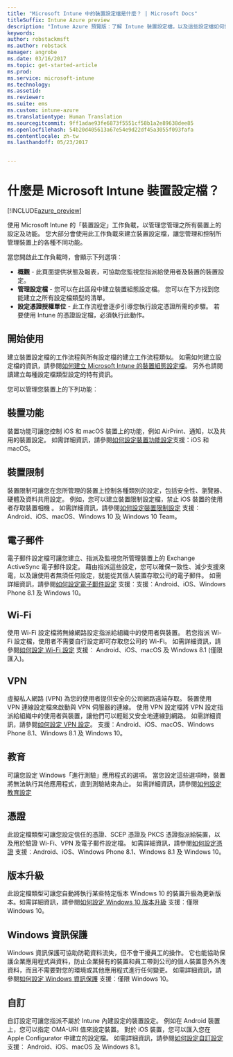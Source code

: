 ```yaml
---
title: "Microsoft Intune 中的裝置設定檔是什麼？ | Microsoft Docs"
titleSuffix: Intune Azure preview
description: "Intune Azure 預覽版︰了解 Intune 裝置設定檔，以及這些設定檔如何協助管理及保護您公司裝置。"
keywords: 
author: robstackmsft
ms.author: robstack
manager: angrobe
ms.date: 03/16/2017
ms.topic: get-started-article
ms.prod: 
ms.service: microsoft-intune
ms.technology: 
ms.assetid: 
ms.reviewer: 
ms.suite: ems
ms.custom: intune-azure
ms.translationtype: Human Translation
ms.sourcegitcommit: 9ff1adae93fe6873f5551cf58b1a2e89638dee85
ms.openlocfilehash: 54b20d405613a67e54e9d22df45a3055f093fafa
ms.contentlocale: zh-tw
ms.lasthandoff: 05/23/2017


---
```


# <a name="what-are-microsoft-intune-device-profiles"></a>什麼是 Microsoft Intune 裝置設定檔？

[!INCLUDE[azure_preview](./includes/azure_preview.md)]

使用 Microsoft Intune 的「裝置設定」工作負載，以管理您管理之所有裝置上的設定及功能。 您大部分會使用此工作負載來建立裝置設定檔，讓您管理和控制所管理裝置上的各種不同功能。

當您開啟此工作負載時，會顯示下列選項︰

- **概觀** - 此頁面提供狀態及報表，可協助您監視您指派給使用者及裝置的裝置設定。
- **管理設定檔** - 您可以在此區段中建立裝置組態設定檔。 您可以在下方找到您能建立之所有設定檔類型的清單。
- **設定憑證授權單位** - 此工作流程會逐步引導您執行設定憑證所需的步驟。 若要使用 Intune 的憑證設定檔，必須執行此動作。

## <a name="getting-started"></a>開始使用

建立裝置設定檔的工作流程與所有設定檔的建立工作流程類似。 如需如何建立設定檔的資訊，請參閱[如何建立 Microsoft Intune 的裝置組態設定檔](device-profile-create.md)。 另外也請閱讀建立每種設定檔類型設定的特有資訊。

您可以管理您裝置上的下列功能︰

## <a name="device-features"></a>裝置功能

裝置功能可讓您控制 iOS 和 macOS 裝置上的功能，例如 AirPrint、通知，以及共用的裝置設定。
如需詳細資訊，請參閱[如何設定裝置功能設定](device-features-configure.md)支援：iOS 和 macOS。

## <a name="device-restrictions"></a>裝置限制
裝置限制可讓您在您所管理的裝置上控制各種類別的設定，包括安全性、瀏覽器、硬體及資料共用設定。 例如，您可以建立裝置限制設定檔，禁止 iOS 裝置的使用者存取裝置相機 。
如需詳細資訊，請參閱[如何設定裝置限制設定](device-restrictions-configure.md) 支援︰Android、iOS、macOS、Windows 10 及 Windows 10 Team。

## <a name="email"></a>電子郵件
電子郵件設定檔可讓您建立、指派及監視您所管理裝置上的 Exchange ActiveSync 電子郵件設定。 藉由指派這些設定，您可以確保一致性、減少支援來電，以及讓使用者無須任何設定，就能從其個人裝置存取公司的電子郵件。
如需詳細資訊，請參閱[如何設定電子郵件設定](email-settings-configure.md) 支援︰支援︰Android、iOS、Windows Phone 8.1 及 Windows 10。

## <a name="wi-fi"></a>Wi-Fi
使用 Wi-Fi 設定檔將無線網路設定指派給組織中的使用者與裝置。 若您指派 Wi-Fi 設定檔，使用者不需要自行設定即可存取您公司的 Wi-Fi。
如需詳細資訊，請參閱[如何設定 Wi-Fi 設定](wi-fi-settings-configure.md) 支援︰ Android、iOS、macOS 及 Windows 8.1 (僅限匯入)。

## <a name="vpn"></a>VPN
虛擬私人網路 (VPN) 為您的使用者提供安全的公司網路遠端存取。 裝置使用 VPN 連線設定檔來啟動與 VPN 伺服器的連線。 使用 VPN 設定檔將 VPN 設定指派給組織中的使用者與裝置，讓他們可以輕鬆又安全地連線到網路。
如需詳細資訊，請參閱[如何設定 VPN 設定](vpn-settings-configure.md)。
支援︰Android、iOS、macOS、Windows Phone 8.1、Windows 8.1 及 Windows 10。

## <a name="education"></a>教育
可讓您設定 Windows「進行測驗」應用程式的選項。 當您設定這些選項時，裝置將無法執行其他應用程式，直到測驗結束為止。
如需詳細資訊，請參閱[如何設定教育設定](education-settings-configure.md)

## <a name="certificates"></a>憑證
此設定檔類型可讓您設定信任的憑證、SCEP 憑證及 PKCS 憑證指派給裝置，以及用於驗證 Wi-Fi、VPN 及電子郵件設定檔。
如需詳細資訊，請參閱[如何設定憑證](certificates-configure.md) 支援︰Android、iOS、Windows Phone 8.1、Windows 8.1 及 Windows 10。

## <a name="edition-upgrade"></a>版本升級
此設定檔類型可讓您自動將執行某些特定版本 Windows 10 的裝置升級為更新版本。如需詳細資訊，請參閱[如何設定 Windows 10 版本升級](edition-upgrade-configure-windows-10.md) 支援︰僅限 Windows 10。

## <a name="windows-information-protection"></a>Windows 資訊保護
Windows 資訊保護可協助防範資料流失，但不會干擾員工的操作。 它也能協助保護企業應用程式與資料，防止企業擁有的裝置和員工帶到公司的個人裝置意外外洩資料，而且不需要對您的環境或其他應用程式進行任何變更。
如需詳細資訊，請參閱[如何設定 Windows 資訊保護](windows-information-protection-configure.md) 支援︰僅限 Windows 10。

## <a name="custom"></a>自訂
自訂設定可讓您指派不屬於 Intune 內建設定的裝置設定。 例如在 Android 裝置上，您可以指定 OMA-URI 值來設定裝置。 對於 iOS 裝置，您可以匯入您在 Apple Configurator 中建立的設定檔。
如需詳細資訊，請參閱[如何設定自訂設定](custom-settings-configure.md) 支援︰ Android、iOS、macOS 及 Windows 8.1。

